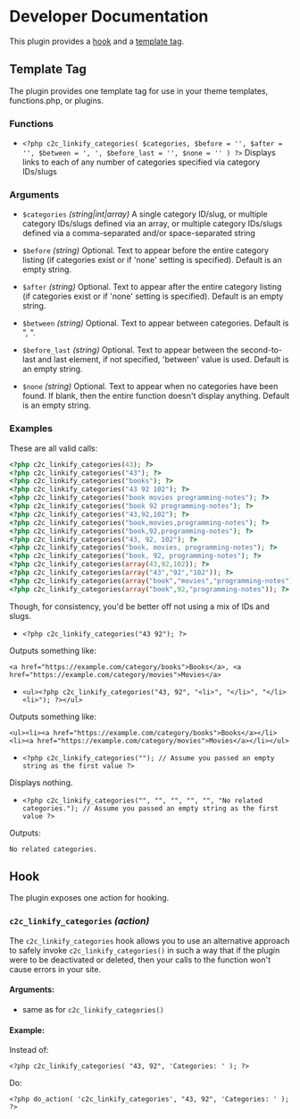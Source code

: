 # Developer Documentation

This plugin provides a [hook](#hook) and a [template tag](#template-tag).

## Template Tag

The plugin provides one template tag for use in your theme templates, functions.php, or plugins.

### Functions

* `<?php c2c_linkify_categories( $categories, $before = '', $after = '', $between = ', ', $before_last = '', $none = '' ) ?>`
Displays links to each of any number of categories specified via category IDs/slugs

### Arguments

* `$categories` _(string|int|array)_
A single category ID/slug, or multiple category IDs/slugs defined via an array, or multiple category IDs/slugs defined via a comma-separated and/or space-separated string

* `$before` _(string)_
Optional. Text to appear before the entire category listing (if categories exist or if 'none' setting is specified). Default is an empty string.

* `$after` _(string)_
Optional. Text to appear after the entire category listing (if categories exist or if 'none' setting is specified). Default is an empty string.

* `$between` _(string)_
Optional. Text to appear between categories. Default is ", ".

* `$before_last` _(string)_
Optional. Text to appear between the second-to-last and last element, if not specified, 'between' value is used. Default is an empty string.

* `$none` _(string)_
Optional. Text to appear when no categories have been found. If blank, then the entire function doesn't display anything. Default is an empty string.

### Examples

These are all valid calls:

```php
<?php c2c_linkify_categories(43); ?>
<?php c2c_linkify_categories("43"); ?>
<?php c2c_linkify_categories("books"); ?>
<?php c2c_linkify_categories("43 92 102"); ?>
<?php c2c_linkify_categories("book movies programming-notes"); ?>
<?php c2c_linkify_categories("book 92 programming-notes"); ?>
<?php c2c_linkify_categories("43,92,102"); ?>
<?php c2c_linkify_categories("book,movies,programming-notes"); ?>
<?php c2c_linkify_categories("book,92,programming-notes"); ?>
<?php c2c_linkify_categories("43, 92, 102"); ?>
<?php c2c_linkify_categories("book, movies, programming-notes"); ?>
<?php c2c_linkify_categories("book, 92, programming-notes"); ?>
<?php c2c_linkify_categories(array(43,92,102)); ?>
<?php c2c_linkify_categories(array("43","92","102")); ?>
<?php c2c_linkify_categories(array("book","movies","programming-notes")); ?>
<?php c2c_linkify_categories(array("book",92,"programming-notes")); ?>
```

Though, for consistency, you'd be better off not using a mix of IDs and slugs.

* `<?php c2c_linkify_categories("43 92"); ?>`

Outputs something like:

 `<a href="https://example.com/category/books">Books</a>, <a href="https://example.com/category/movies">Movies</a>`

* `<ul><?php c2c_linkify_categories("43, 92", "<li>", "</li>", "</li><li>"); ?></ul>`

Outputs something like:

`<ul><li><a href="https://example.com/category/books">Books</a></li><li><a href="https://example.com/category/movies">Movies</a></li></ul>`

* `<?php c2c_linkify_categories(""); // Assume you passed an empty string as the first value ?>`

Displays nothing.

* `<?php c2c_linkify_categories("", "", "", "", "", "No related categories."); // Assume you passed an empty string as the first value ?>`

Outputs:

`No related categories.`


## Hook

The plugin exposes one action for hooking.

### `c2c_linkify_categories` _(action)_

The `c2c_linkify_categories` hook allows you to use an alternative approach to safely invoke `c2c_linkify_categories()` in such a way that if the plugin were to be deactivated or deleted, then your calls to the function won't cause errors in your site.

#### Arguments:

* same as for `c2c_linkify_categories()`

#### Example:

Instead of:

`<?php c2c_linkify_categories( "43, 92", 'Categories: ' ); ?>`

Do:

`<?php do_action( 'c2c_linkify_categories', "43, 92", 'Categories: ' ); ?>`
